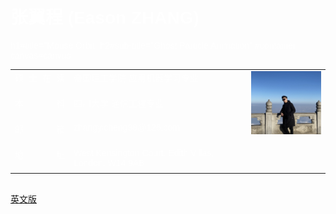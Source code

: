 
<head>
    <meta charset="UTF-8">
    <style>
        span{
            width: 80px;
            text-align: justify;
            float: left;
        }
        span:after{
            content:'.';
            width: 100%;
            display: inline-block;
            overflow: hidden;
            height: 0;
        }
        @import "compass/css3";
        @import url(https://fonts.googleapis.com/css?family=Raleway:100);
        html, body {
          min-height: 100%;
          height: 100%;
        }
        body {
          font-family: 'Raleway', sans-serif;
          font-weight: 100;
          color: rgba(255, 255, 255, 0.75);
        }
        #title {
          position: fixed;
          top: 10px;
          left: 10px;
          font-size: 20px;
          letter-spacing: 0.1em;
          z-index: 100;
        }
        #sub-title {
          position: fixed;
          top: 35px;
          left: 10px;
          font-size: 14px;
          letter-spacing: 0.1em;
          z-index: 100;
        }
        #canvas {
          position: absolute;
          left: 0;
          top: 0;
        }
    </style>
</head>

# 张翼程 (Eason ZHANG)

h1#title="Mouse Orbit"
h2#sub-title="Ghost Particle Animation"
#container
  canvas#canvas

<body>    
<table border="0" align = "center">
  <tr height="40px" valign="top">
    <td><span>硕士在读</span></td>
    <td>帝国理工学院 应用机器学习专业</td>
    <td rowspan="4" width = "25%"><img src="profile.jpg" width="100%"> </td>
  </tr>
  <tr height="40px" valign="top">
    <td><span>本科</span></td>
    <td>四川大学 通信工程专业</td>
  </tr>
  <tr height="40px" valign="top">
    <td><span>邮箱</span></td>
    <td> zhangyicheng98@126.com</td>

  </tr>
  <tr height="40px" valign="top">
    <td><span>地址</span></td>
    <td>West Kensington Court, Edith Villas, London, W14 9AB</td>
  </tr>
</table>
<br>
<a href="index-en.html">英文版</a><br>

<script src="//ajax.googleapis.com/ajax/libs/jquery/2.0.0/jquery.min.js"></script>
<script>
var PI2 = Math.PI * 2;
var HALF_PI = Math.PI / 2;

var isTouch = 'ontouchstart' in window;
var isSafari =  !!navigator.userAgent.match(/Version\/[\d\.]+.*Safari/);

function Canvas(options) {
  options = _.clone(options || {});
  this.options = _.defaults(options, this.options);
  
  this.el = this.options.el;
  this.ctx = this.el.getContext('2d');
  
  this.dpr = window.devicePixelRatio || 1;
  
  this.updateDimensions();
  window.addEventListener('resize', this.updateDimensions.bind(this), false);
  this.resetTarget();
  
  if(isTouch){
      // touch
	  this.el.addEventListener('touchstart', this.touchMove.bind(this), false);
 	 this.el.addEventListener('touchmove', this.touchMove.bind(this), false);
//   	this.el.addEventListener('touchend', this.resetTarget.bind(this), false);
  } else {
    // Mouse
    window.addEventListener('mousemove', this.mouseMove.bind(this), false);
 	 window.addEventListener('mouseout', this.resetTarget.bind(this), false);
  }
  
  this.setupParticles();

  this.loop();
}

Canvas.prototype.updateDimensions = function() {
  this.width = this.el.width = _.result(this.options, 'width') * this.dpr;
  this.height = this.el.height = _.result(this.options, 'height') * this.dpr;
  this.el.style.width = _.result(this.options, 'width') + 'px';
  this.el.style.height = _.result(this.options, 'height') + 'px';
}

// Update the orb target
Canvas.prototype.mouseMove = function(event) {
	this.target = new Vector(event.clientX * this.dpr, event.clientY* this.dpr);
}

// Reset to center when we mouse out
Canvas.prototype.resetTarget = function() {
	this.target = new Vector(this.width / 2, this.height /2);
}

// Touch Eent
Canvas.prototype.touchMove = function(event) {
  if(event.touches.length === 1) {  event.preventDefault(); }

	this.target = new Vector(event.touches[0].pageX * this.dpr, event.touches[0].pageY * this.dpr);
}

// Defaults
Canvas.prototype.options = {
  count: 20,
  speed: 0.5,
  width: 400,
  height: 400,
  size: 10,
  radius: 5,
  background: '29, 22, 52',
  maxDistance: 100
}

Canvas.prototype.setupParticles = function() {
  this.particles = [];
  var index = -1;
  var between = PI2 / this.options.count;
  while(++index < this.options.count) {
    var x;
    var y;
    var angle;
    var max = Math.max(this.width, this.height);
    
    angle = (index + 1) * between;
    
    x = Math.cos(angle) * max;
    x += this.width / 2;

    y = Math.sin(angle) * max;
    y += this.height / 2;
    
    var particle = new Particle({
      x: x,
      y: y,
      radius: this.options.radius,
      size: this.options.size,
      angle: angle,
      color: this.options.color
    });
    
    this.particles.push(particle);
  }
}

Canvas.prototype.findClosest = function() {
  var index = -1;
  var pointsLength = this.particles.length;

  while(++index < pointsLength) {
    var closestIndex = -1;
    this.particles[index].closest = [];
    
    while(++closestIndex < pointsLength) {
      var closest = this.particles[closestIndex];
      var distance = this.particles[index].position.distanceTo(closest.position);
      if(distance < this.options.maxDistance) {
        var vector = new Vector(closest.position.x, closest.position.y);
        vector.opacity = 1 - (distance / this.options.maxDistance);
        vector.distance = distance;
        this.particles[index].closest.push(vector);
      }
    }
  }
}

Canvas.prototype.loop = function() {
//   this.clear();
  if(isTouch || isSafari) {
	  this.ghost();
  } else {
	  this.ghostGradient();
  }    
  if(this.options.maxDistance > 0) {
	  this.findClosest();
  }    
  this.draw();
  
  window.requestAnimationFrame(_.bind(this.loop, this));
}

Canvas.prototype.clear = function() {
  this.ctx.clearRect(0, 0 , this.width, this.height);
}

Canvas.prototype.ghost = function() {
  this.ctx.globalCompositeOperation = "source-over";
  this.ctx.rect(0, 0 , this.width, this.height);
  if(typeof this.options.background === 'string') {
	  this.ctx.fillStyle = "rgb(" + this.options.background + ")";
  } else  {
    this.ctx.fillStyle = "rgb(" + this.options.background[0] + ")";
  }
    
  this.ctx.fill();
}

Canvas.prototype.ghostGradient = function() {
  var gradient;
  
  if(typeof this.options.background === 'string') {
    this.ctx.fillStyle = 'rgb(' + this.options.background + ')';   
  } else {
	 	var gradient = this.ctx.createRadialGradient(this.width/2, this.height/2, 0, this.width/2, this.height/2, Math.max(this.width, this.height)/2);
    
    var length = this.options.background.length;
    for(var i = 0; i < length; i++){
      gradient.addColorStop((i+1) / length, 'rgb(' + this.options.background[i] + ')');
    }
    this.ctx.fillStyle = gradient;
  }
  
  this.ctx.globalOpacity = 0.1;
  this.ctx.globalCompositeOperation = "darken";
  this.ctx.fillRect(0, 0 , this.width, this.height);
}

// Draw
Canvas.prototype.draw = function() {
  var index = -1;
  var length = this.particles.length;
  while(++index < length) {
    var point = this.particles[index];
    var color = point.color || this.options.color;
    point.update(this.target, index);
    
    this.ctx.globalAlpha = 0.3;
    this.ctx.globalCompositeOperation = "lighten";
    this.ctx.fillStyle = 'rgb(' + color + ')';
    this.ctx.beginPath();
    this.ctx.arc(point.position.x, point.position.y, point.size, 0, PI2, false);
    this.ctx.closePath();
    this.ctx.fill();
    
    if(this.options.maxDistance > 0) {
	    this.drawLines(point, color);
    }
  }  
}

// Draw connecting lines
Canvas.prototype.drawLines = function (point, color) {
  color = color || this.options.color;
  var index = -1;
  var length = point.closest.length;
  this.ctx.globalAlpha = 0.2;
  this.ctx.globalCompositeOperation = "screen";
  this.ctx.lineCap = 'round';
  while(++index < length) {
    this.ctx.lineWidth = (point.size * 2) *  point.closest[index].opacity;
    this.ctx.strokeStyle = 'rgba(' + color + ', ' + point.closest[index].opacity + ')';
    this.ctx.beginPath();
    this.ctx.moveTo(point.position.x, point.position.y);
    this.ctx.lineTo(point.closest[index].x, point.closest[index].y);
    this.ctx.stroke();
  }
}

function Particle(options) {
  options = _.clone(options || {});
  this.options = _.defaults(options, this.options);
  
  this.position = this.shift = new Vector(this.options.x, this.options.y);
  
  this.speed = this.options.speed || 0.01 + Math.random() * 0.04;
  
  this.angle = this.options.angle || 0;
    
  if(this.options.color) {
    var color = this.options.color.split(',');
	  var colorIndex = -1;
    while(++colorIndex < 3) {      
      color[colorIndex] = Math.round(parseInt(color[colorIndex], 10) + (Math.random()*100)-50);
      
      // Clamp
      color[colorIndex] = Math.min(color[colorIndex], 255);
      color[colorIndex] = Math.max(color[colorIndex], 0);
    }
    this.color = color.join(', ');
  } 
  
  // Size
  this.options.size = this.options.size || 7;
  this.size = 1 + Math.random() * this.options.size;
  this.targetSize = this.options.targetSize || this.options.size;
  
  this.orbit = this.options.radius * 0.5 + (this.options.radius * 0.5 * Math.random());
}

Particle.prototype.update = function(target, index) {
  this.angle += this.speed;

  this.shift.x += (target.x - this.shift.x) * this.speed;
  this.shift.y += (target.y - this.shift.y) * this.speed;

  this.position.x = this.shift.x + Math.cos(index + this.angle) * this.orbit;
  this.position.y = this.shift.y + Math.sin(index + this.angle) * this.orbit;
  
  if(!isSafari) {
    this.size += (this.targetSize - this.size) * 0.03;

    if(Math.round(this.size) === Math.round(this.targetSize)) {
      this.targetSize = 1 + Math.random() * this.options.size;
    }
  }
}

function Vector(x, y) {
  this.x = x || 0;
  this.y = y || 0;
}

Vector.prototype.distanceTo = function(vector, abs) {
  var distance = Math.sqrt(Math.pow(this.x - vector.x, 2) + Math.pow(this.y - vector.y, 2));
  return abs || false ? Math.abs(distance) : distance;
};

new Canvas({
  el: document.getElementById('canvas'),

  count: 25,
  speed: 0.3,
  radius: 6,
  width: function() { return window.innerWidth; },
  height: function() { return window.innerHeight; },
  size: 15,
  color: '30, 180, 1',
  maxDistance: 100,
  background: ['1, 62, 66', '1, 40, 60']
});
</script>
</body>

